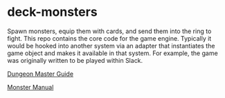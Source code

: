 # deck-monsters

Spawn monsters, equip them with cards, and send them into the ring to fight. This repo contains the core code for the game engine. Typically it would be hooked into another system via an adapter that instantiates the game object and makes it available in that system. For example, the game was originally written to be played within Slack.

[Dungeon Master Guide](DMG.md)

[Monster Manual](MONSTERS.md)
